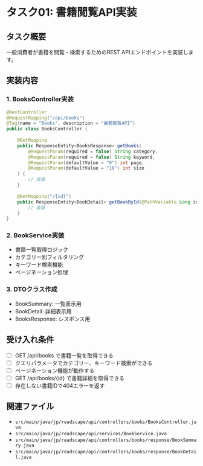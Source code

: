 # タスク01: 書籍閲覧API実装

## タスク概要
一般消費者が書籍を閲覧・検索するためのREST APIエンドポイントを実装します。

## 実装内容

### 1. BooksController実装
```java
@RestController
@RequestMapping("/api/books")
@Tag(name = "Books", description = "書籍閲覧API")
public class BooksController {
    
    @GetMapping
    public ResponseEntity<BooksResponse> getBooks(
        @RequestParam(required = false) String category,
        @RequestParam(required = false) String keyword,
        @RequestParam(defaultValue = "0") int page,
        @RequestParam(defaultValue = "10") int size
    ) {
        // 実装
    }
    
    @GetMapping("/{id}")
    public ResponseEntity<BookDetail> getBookById(@PathVariable Long id) {
        // 実装
    }
}
```

### 2. BookService実装
- 書籍一覧取得ロジック
- カテゴリー別フィルタリング
- キーワード検索機能
- ページネーション処理

### 3. DTOクラス作成
- BookSummary: 一覧表示用
- BookDetail: 詳細表示用
- BooksResponse: レスポンス用

## 受け入れ条件
- [ ] GET /api/books で書籍一覧を取得できる
- [ ] クエリパラメータでカテゴリー、キーワード検索ができる
- [ ] ページネーション機能が動作する
- [ ] GET /api/books/{id} で書籍詳細を取得できる
- [ ] 存在しない書籍IDで404エラーを返す

## 関連ファイル
- `src/main/java/jp/readscape/api/controllers/books/BooksController.java`
- `src/main/java/jp/readscape/api/services/BookService.java`
- `src/main/java/jp/readscape/api/controllers/books/response/BookSummary.java`
- `src/main/java/jp/readscape/api/controllers/books/response/BookDetail.java`